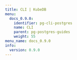 ```yaml
---
title: CLI | KubeDB
menu:
  docs_0.9.0:
    identifier: pg-cli-postgres
    name: CLI
    parent: pg-postgres-guides
    weight: 55
menu_name: docs_0.9.0
info:
  version: 0.9.0
---
```



